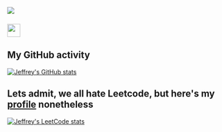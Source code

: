 <p align="left"> <img src="https://komarev.com/ghpvc/?username=jeffreyliim&style=plastic&label=Stalker+visits" /> </p>

<h3 align="left"><a href="https://www.linkedin.com/in/jeffrey-liim/" target="blank"><img align="center" src="https://cdn.jsdelivr.net/npm/simple-icons@3.0.1/icons/linkedin.svg" height="30" width="30" /></a></h2>

## My GitHub activity

[![Jeffrey's GitHub stats](https://github-readme-stats.vercel.app/api?username=jeffreyliim&theme=tokyonight&show_icons=true)](https://github.com/anuraghazra/github-readme-stats)

## Lets admit, we all hate Leetcode, but here's my [profile](https://leetcode.com/jeffreyliim) nonetheless
[![Jeffrey's LeetCode stats](https://leetcode-stats-six.vercel.app/api?username=jeffreyliim&theme=dark)](https://github.com/KnlnKS/leetcode-stats)

